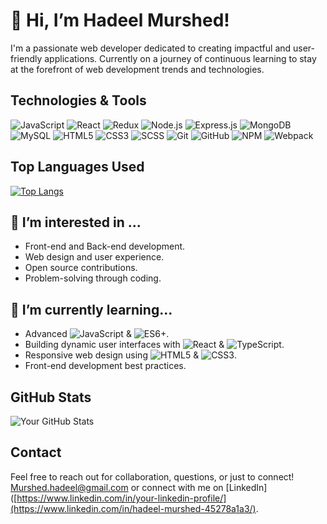 # 👋 Hi, I’m Hadeel Murshed!
I'm a passionate web developer dedicated to creating impactful and user-friendly applications. Currently on a journey of continuous learning to stay at the forefront of web development trends and technologies.

## Technologies & Tools

![JavaScript](https://img.shields.io/badge/-JavaScript-black?logo=javascript)  ![React](https://img.shields.io/badge/-React-black?logo=react) ![Redux](https://img.shields.io/badge/-Redux-black?logo=redux)  ![Node.js](https://img.shields.io/badge/-Node.js-black?logo=node.js)  ![Express.js](https://img.shields.io/badge/-Express.js-black?logo=express)  ![MongoDB](https://img.shields.io/badge/-MongoDB-black?logo=mongodb)  ![MySQL](https://img.shields.io/badge/-MySQL-black?logo=mysql)  ![HTML5](https://img.shields.io/badge/-HTML5-black?logo=html5)  ![CSS3](https://img.shields.io/badge/-CSS3-black?logo=css3)  ![SCSS](https://img.shields.io/badge/-SCSS-black?logo=sass)  ![Git](https://img.shields.io/badge/-Git-black?logo=git)  ![GitHub](https://img.shields.io/badge/-GitHub-black?logo=github)  ![NPM](https://img.shields.io/badge/-NPM-black?logo=npm)  ![Webpack](https://img.shields.io/badge/-Webpack-black?logo=webpack)


## Top Languages Used

[![Top Langs](https://github-readme-stats.vercel.app/api/top-langs/?username=Hadeel-Mur&layout=compact)](https://github.com/Hadeel-Mur/github-readme-stats)



## 👀 I’m interested in ...
  

- Front-end and Back-end development.
- Web design and user experience.
- Open source contributions.
- Problem-solving through coding.


## 🌱 I’m currently learning...

- Advanced ![JavaScript](https://img.shields.io/badge/-JavaScript-black?logo=javascript) & ![ES6+](https://img.shields.io/badge/-ES6+-black?logo=ES6+).
- Building dynamic user interfaces with ![React](https://img.shields.io/badge/-React-black?logo=react) & ![TypeScript](https://img.shields.io/badge/-TypeScript-black?logo=TypeScript).
- Responsive web design using ![HTML5](https://img.shields.io/badge/-HTML5-black?logo=html5) & ![CSS3](https://img.shields.io/badge/-CSS3-black?logo=css3).
- Front-end development best practices.



## GitHub Stats

![Your GitHub Stats](https://github-readme-stats.vercel.app/api?username=Hadeel-Mur&show_icons=true)


## Contact

Feel free to reach out for collaboration, questions, or just to connect! 
[Murshed.hadeel@gmail.com](mailto:Murshed.hadeel@gmail.com) 
or connect with me on 
[LinkedIn]([https://www.linkedin.com/in/your-linkedin-profile/](https://www.linkedin.com/in/hadeel-murshed-45278a1a3/).


<!---
Hadeel-Mur/Hadeel-Mur is a ✨ special ✨ repository because its `README.md` (this file) appears on your GitHub profile.
You can click the Preview link to take a look at your changes.
--->
